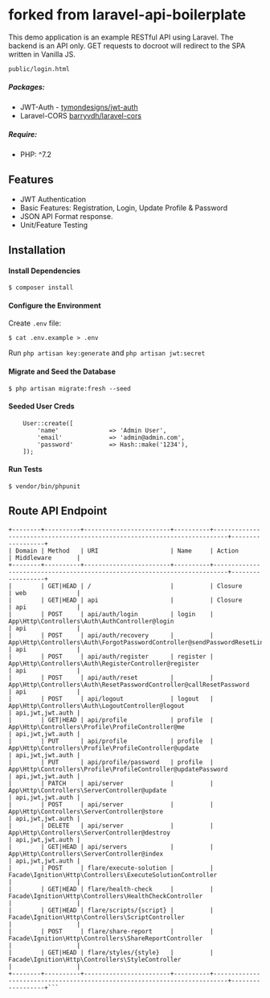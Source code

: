 # forked from laravel-api-boilerplate

This demo application is an example RESTful API using Laravel. The backend is an API only. GET
requests to docroot will redirect to the SPA written in Vanilla JS.

```
public/login.html
```

##### Packages:

-   JWT-Auth - [tymondesigns/jwt-auth](https://github.com/tymondesigns/jwt-auth)
-   Laravel-CORS [barryvdh/laravel-cors](http://github.com/barryvdh/laravel-cors)

##### Require:

-   PHP: ^7.2

## Features

-   JWT Authentication
-   Basic Features: Registration, Login, Update Profile & Password
-   JSON API Format response.
-   Unit/Feature Testing

## Installation

#### Install Dependencies

```
$ composer install
```

#### Configure the Environment

Create `.env` file:

```
$ cat .env.example > .env
```

Run `php artisan key:generate` and `php artisan jwt:secret`

#### Migrate and Seed the Database

```
$ php artisan migrate:fresh --seed
```

#### Seeded User Creds

```
    User::create([
        'name'              => 'Admin User',
        'email'             => 'admin@admin.com',
        'password'          => Hash::make('1234'),
    ]);
```

#### Run Tests

```
$ vendor/bin/phpunit
```

## Route API Endpoint

<!-- prettier-ignore -->
```
+--------+----------+------------------------+----------+--------------------------------------------------------------------------+------------------+
| Domain | Method   | URI                    | Name     | Action                                                                   | Middleware       |
+--------+----------+------------------------+----------+--------------------------------------------------------------------------+------------------+
|        | GET|HEAD | /                      |          | Closure                                                                  | web              |
|        | GET|HEAD | api                    |          | Closure                                                                  | api              |
|        | POST     | api/auth/login         | login    | App\Http\Controllers\Auth\AuthController@login                           | api              |
|        | POST     | api/auth/recovery      |          | App\Http\Controllers\Auth\ForgotPasswordController@sendPasswordResetLink | api              |
|        | POST     | api/auth/register      | register | App\Http\Controllers\Auth\RegisterController@register                    | api              |
|        | POST     | api/auth/reset         |          | App\Http\Controllers\Auth\ResetPasswordController@callResetPassword      | api              |
|        | POST     | api/logout             | logout   | App\Http\Controllers\Auth\LogoutController@logout                        | api,jwt,jwt.auth |
|        | GET|HEAD | api/profile            | profile  | App\Http\Controllers\Profile\ProfileController@me                        | api,jwt,jwt.auth |
|        | PUT      | api/profile            | profile  | App\Http\Controllers\Profile\ProfileController@update                    | api,jwt,jwt.auth |
|        | PUT      | api/profile/password   | profile  | App\Http\Controllers\Profile\ProfileController@updatePassword            | api,jwt,jwt.auth |
|        | PATCH    | api/server             |          | App\Http\Controllers\ServerController@update                             | api,jwt,jwt.auth |
|        | POST     | api/server             |          | App\Http\Controllers\ServerController@store                              | api,jwt,jwt.auth |
|        | DELETE   | api/server             |          | App\Http\Controllers\ServerController@destroy                            | api,jwt,jwt.auth |
|        | GET|HEAD | api/servers            |          | App\Http\Controllers\ServerController@index                              | api,jwt,jwt.auth |
|        | POST     | flare/execute-solution |          | Facade\Ignition\Http\Controllers\ExecuteSolutionController               |                  |
|        | GET|HEAD | flare/health-check     |          | Facade\Ignition\Http\Controllers\HealthCheckController                   |                  |
|        | GET|HEAD | flare/scripts/{script} |          | Facade\Ignition\Http\Controllers\ScriptController                        |                  |
|        | POST     | flare/share-report     |          | Facade\Ignition\Http\Controllers\ShareReportController                   |                  |
|        | GET|HEAD | flare/styles/{style}   |          | Facade\Ignition\Http\Controllers\StyleController                         |                  |
+--------+----------+------------------------+----------+--------------------------------------------------------------------------+------------------+```
